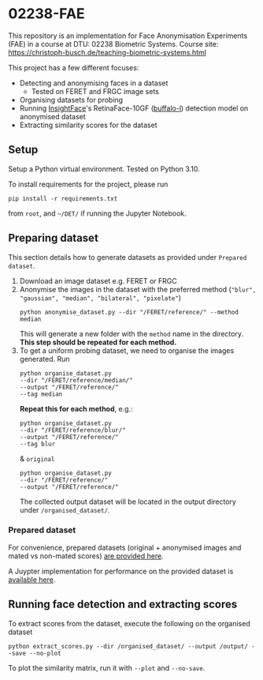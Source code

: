 # 02238-FAE
This repository is an implementation for Face Anonymisation Experiments (FAE) in a course at DTU: 02238 Biometric Systems.
Course site: https://christoph-busch.de/teaching-biometric-systems.html

This project has a few different focuses:
* Detecting and anonymising faces in a dataset
  * Tested on FERET and FRGC image sets
* Organising datasets for probing
* Running [InsightFace](https://github.com/deepinsight/insightface)'s RetinaFace-10GF ([buffalo-l](https://github.com/deepinsight/insightface/tree/master/model_zoo)) detection model on anonymised dataset
* Extracting similarity scores for the dataset

## Setup

Setup a Python virtual environment. Tested on Python 3.10.

To install requirements for the project, please run 
```
pip install -r requirements.txt
``` 
from `root`, and `~/DET/` if running the Jupyter Notebook.

## Preparing dataset
This section details how to generate datasets as provided under `Prepared dataset`.

1. Download an image dataset e.g. FERET or FRGC
2. Anonymise the images in the dataset with the preferred method (`"blur", "gaussian", "median", "bilateral", "pixelate"`)
    ```
    python anonymise_dataset.py --dir "/FERET/reference/" --method median
    ```
   This will generate a new folder with the `method` name in the directory. **This step should be repeated for each method.**
3. To get a uniform probing dataset, we need to organise the images generated. Run
   ```
   python organise_dataset.py 
   --dir "/FERET/reference/median/" 
   --output "/FERET/reference/" 
   --tag median
   ```
   **Repeat this for each method**, e.g.:
   ```
   python organise_dataset.py 
   --dir "/FERET/reference/blur/" 
   --output "/FERET/reference/" 
   --tag blur
   ```
   & `original`
   ```
   python organise_dataset.py 
   --dir "/FERET/reference/" 
   --output "/FERET/reference/"
   ```
   The collected output dataset will be located in the output directory under `/organised_dataset/`.

### Prepared dataset
For convenience, prepared datasets (original + anonymised images and mated vs non-mated scores) [are provided here](https://github.com/johalexander/02238-FAE/tree/main/preformatted_datasets).

A Juypter implementation for performance on the provided dataset is [available here](https://github.com/johalexander/02238-FAE/blob/main/DET/FAE_Performance.ipynb).

## Running face detection and extracting scores
To extract scores from the dataset, execute the following on the organised dataset
```
python extract_scores.py --dir /organised_dataset/ --output /output/ --save --no-plot
```
To plot the similarity matrix, run it with `--plot` and `--no-save`.
